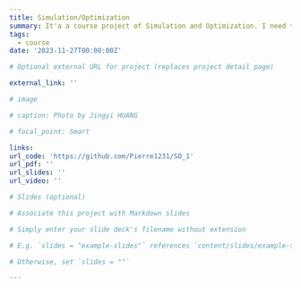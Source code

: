 ```yaml
---
title: Simulation/Optimization
summary: It'a a course project of Simulation and Optimization. I need to write a neural network for classification using python.
tags:
  - course
date: '2023-11-27T00:00:00Z'

# Optional external URL for project (replaces project detail page)

external_link: ''

# image

# caption: Photo by Jingyi HUANG

# focal_point: Smart

links:
url_code: 'https://github.com/Pierre1231/SO_1'
url_pdf: ''
url_slides: ''
url_video: ''

# Slides (optional)

# Associate this project with Markdown slides

# Simply enter your slide deck's filename without extension

# E.g. `slides = "example-slides"` references `content/slides/example-slides.md`

# Otherwise, set `slides = ""`

---
```

